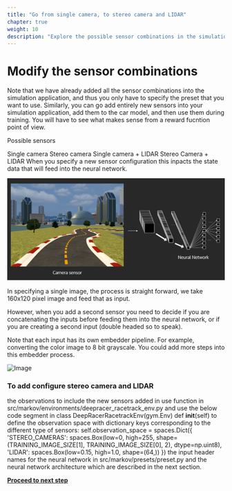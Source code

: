 ```yaml
---
title: "Go from single camera, to stereo camera and LIDAR"
chapter: true
weight: 10
description: "Explore the possible sensor combinations in the simulation application."
---
```


# Modify the sensor combinations

Note that we have already added all the sensor combinations into the simulation application, and thus you only have to specify the preset that you want to use. Similarly, you can go add entirely new sensors into your simulation application, add them to the car model, and then use them during training. You will have to see what makes sense from a reward fucntion point of view.

Possible sensors

Single camera
Stereo camera
Single camera + LIDAR
Stereo Camera + LIDAR
When you specify a new sensor configuration this inpacts the state data that will feed into the neural network.

![Image](/static/images/400workshop/networkinput.png)

In specifying a single image, the process is straight forward, we take 160x120 pixel image and feed that as input.

However, when you add a second sensor you need to decide if you are concatenating the inputs before feeding them into the neural network, or if you are creating a second input (double headed so to speak).

Note that each input has its own embedder pipeline. For example, converting the color image to 8 bit grayscale. You could add more steps into this embedder process.

![Image](/images/400workshop/inputembedder.png)

### To add configure stereo camera and LIDAR



the observations to include the new sensors added in use function in src/markov/environments/deepracer_racetrack_env.py and use the below code segment in class DeepRacerRacetrackEnv(gym.Env) def __init__(self) to define the observation space with dictionary keys corresponding to the different type of sensors:
self.observation_space = spaces.Dict({
      'STEREO_CAMERAS': spaces.Box(low=0, high=255,
                              shape=(TRAINING_IMAGE_SIZE[1], TRAINING_IMAGE_SIZE[0], 2),
                              dtype=np.uint8),
      'LIDAR': spaces.Box(low=0.15, high=1.0, shape=(64,))
})
the input header names for the neural network in src/markov/presets/preset.py and the neural network architecture which are described in the next section.

**[Proceed to next step](../modifyneuralnetwork/)**
